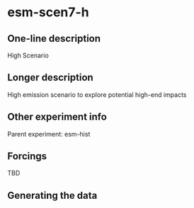 <!--- This file contains a number of sections -->
<!--- They are bounded by comments like this -->
<!--- Do not edit these sections by hand -->
<!--- Start title -->
# esm-scen7-h
<!--- End title -->

## One-line description

<!--- Start one-line-description -->
High Scenario
<!--- End one-line-description -->

## Longer description

<!--- Start longer-description -->
High emission scenario to explore potential high-end impacts
<!--- End longer-description -->

## Other experiment info

<!--- Start other-experiment-info -->
Parent experiment: esm-hist
<!--- End other-experiment-info -->

## Forcings

<!--- Start forcings -->
TBD
<!--- End forcings -->

## Generating the data

<!--- TODO: auto-generate this -->
